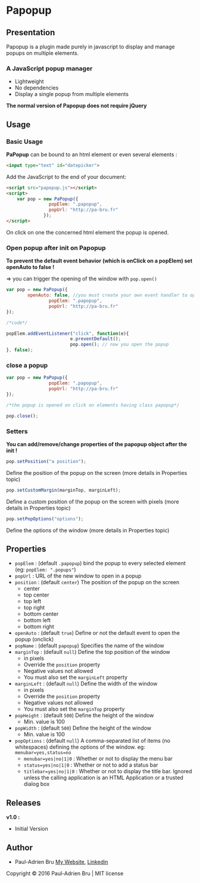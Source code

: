 ﻿# Papopup

## Presentation

Papopup is a plugin made purely in javascript to display and manage popups on multiple elements.

### A JavaScript popup manager

* Lightweight
* No dependencies
* Display a single popup from multiple elements

**The normal version of Papopup does not require jQuery**

## Usage

### Basic Usage

**PaPopup** can be bound to an html element or even several elements :

```html
<input type="text" id="datepicker">
```

Add the JavaScript to the end of your document:

```html
<script src="papopup.js"></script>
<script>
    var pop = new PaPopup({
                popElem: ".papopup",
                popUrl: "http://pa-bru.fr"
              });
</script>
```

On click on one the concerned html element the popup is opened.

### Open popup after init on Papopup

**To prevent the default event behavior (which is onClick on a popElem) set openAuto to false !**

=> you can trigger the opening of the window with `pop.open()`

```javascript
var pop = new PaPopup({
		openAuto: false, //you must create your own event handler to open the popup 
                popElem: ".papopup",
                popUrl: "http://pa-bru.fr"
});

/*code*/

popElem.addEventListener("click", function(e){
                        e.preventDefault();
                        pop.open(); // now you open the popup
}, false);
```

### close a popup

```javascript
var pop = new PaPopup({
                popElem: ".papopup",
                popUrl: "http://pa-bru.fr"
});

/*the popup is opened on click on elements having class papopup*/

pop.close();
```

### Setters

**You can add/remove/change properties of the papopup object after the init !**

```javascript
pop.setPosition("a position");
```
Define the position of the popup on the screen (more details in Properties topic)

```javascript
pop.setCustomMargin(marginTop, marginLeft);
```
Define a custom position of the popup on the screen with pixels (more details in Properties topic)

```javascript
pop.setPopOptions("options");
```
Define the options of the window (more details in Properties topic)


## Properties

* `popElem` : (default `.papopup`) bind the popup to every selected element (eg: `popElem: ".popups"`)
* `popUrl` : URL of the new window to open in a popup
* `position` : (default `center`) The position of the popup on the screen
  * center
  * top center
  * top left
  * top right
  * bottom center
  * bottom left
  * bottom right
* `openAuto` : (default `true`) Define or not the default event to open the popup (onclick)
* `popName` : (default `papopup`) Specifies the name of the window
* `marginTop` : (default `null`) Define the top position of the window
  * in pixels
  * Override the `position` property
  * Negative values not allowed
  * You must also set the `marginLeft` property
* `marginLeft` : (default `null`) Define the width of the window
  * in pixels
  * Override the `position` property
  * Negative values not allowed
  * You must also set the `marginTop` property
* `popHeight` : (default `500`) Define the height of the window
  * Min. value is 100
* `popWidth` : (default `500`) Define the height of the window
  * Min. value is 100
* `popOptions` : (default `null`) A comma-separated list of items (no whitespaces) defining the options of the window. 
  eg: `menubar=yes,status=no`
  * `menubar=yes|no|1|0` : Whether or not to display the menu bar
  * `status=yes|no|1|0` : Whether or not to add a status bar
  * `titlebar=yes|no|1|0` : Whether or not to display the title bar. Ignored unless the calling application is an HTML Application or a trusted dialog box


## Releases

**v1.0 :**
* Initial Version


## Author

* Paul-Adrien Bru [My Website][portfolio], [Linkedin][linkedin]

Copyright © 2016 Paul-Adrien Bru | MIT license

  [portfolio]: http://pa-bru.fr "Visit My Portfolio"  
  [linkedin]: https://fr.linkedin.com/in/pauladrienbru "Visit My Linkedin"
